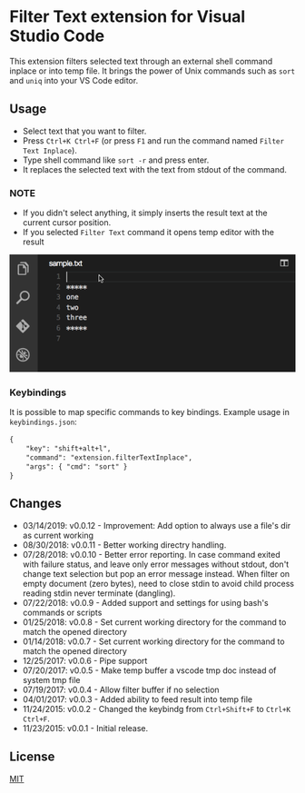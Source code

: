 # Filter Text extension for Visual Studio Code

This extension filters selected text through an external shell command inplace or into temp file.
It brings the power of Unix commands such as `sort` and `uniq` into your VS Code editor.

## Usage

* Select text that you want to filter.
* Press `Ctrl+K Ctrl+F` (or press `F1` and run the command named `Filter Text Inplace`).
* Type shell command like `sort -r` and press enter.
* It replaces the selected text with the text from stdout of the command.

### NOTE

* If you didn't select anything, it simply inserts the result text at the current cursor position.
* If you selected `Filter Text` command it opens temp editor with the result


![Filter selected text](images/filtertext.gif)

### Keybindings

It is possible to map specific commands to key bindings. Example usage in `keybindings.json`:

```
{
    "key": "shift+alt+l",
    "command": "extension.filterTextInplace",
    "args": { "cmd": "sort" }
}
```

## Changes

* 03/14/2019: v0.0.12 - Improvement: Add option to always use a file's dir as current working
* 08/30/2018: v0.0.11 - Better working directry handling.
* 07/28/2018: v0.0.10 - Better error reporting. In case command exited with failure status, and leave only error messages without stdout, don't change text selection but pop an error message instead. When filter on empty document (zero bytes), need to close stdin to avoid child process reading stdin never terminate (dangling).
* 07/22/2018: v0.0.9 - Added support and settings for using bash's commands or scripts
* 01/25/2018: v0.0.8 - Set current working directory for the command to match the opened directory
* 01/14/2018: v0.0.7 - Set current working directory for the command to match the opened directory
* 12/25/2017: v0.0.6 - Pipe support
* 07/20/2017: v0.0.5 - Make temp buffer a vscode tmp doc instead of system tmp file
* 07/19/2017: v0.0.4 - Allow filter buffer if no selection
* 04/01/2017: v0.0.3 - Added ability to feed result into temp file
* 11/24/2015: v0.0.2 - Changed the keybindg from `Ctrl+Shift+F` to `Ctrl+K Ctrl+F`.
* 11/23/2015: v0.0.1 - Initial release.

## License

[MIT](https://github.com/yhirose/vscode-filtertext/blob/master/LICENSE)
